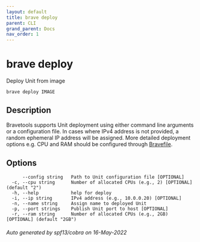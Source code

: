 ```yaml
---
layout: default
title: brave deploy
parent: CLI
grand_parent: Docs
nav_order: 1
---
```


# brave deploy

Deploy Unit from image

```
brave deploy IMAGE
```

## Description

Bravetools supports Unit deployment using either command line arguments or a configuration file.
In cases where IPv4 address is not provided, a random ephemeral IP address will be assigned. More detailed
deployment options e.g. CPU and RAM should be configured through [Bravefile](../../bravefile#service).

## Options

```
      --config string   Path to Unit configuration file [OPTIONAL]
  -c, --cpu string      Number of allocated CPUs (e.g., 2) [OPTIONAL] (default "2")
  -h, --help            help for deploy
  -i, --ip string       IPv4 address (e.g., 10.0.0.20) [OPTIONAL]
  -n, --name string     Assign name to deployed Unit
  -p, --port strings    Publish Unit port to host [OPTIONAL]
  -r, --ram string      Number of allocated CPUs (e.g., 2GB) [OPTIONAL] (default "2GB")
```

###### Auto generated by spf13/cobra on 16-May-2022
